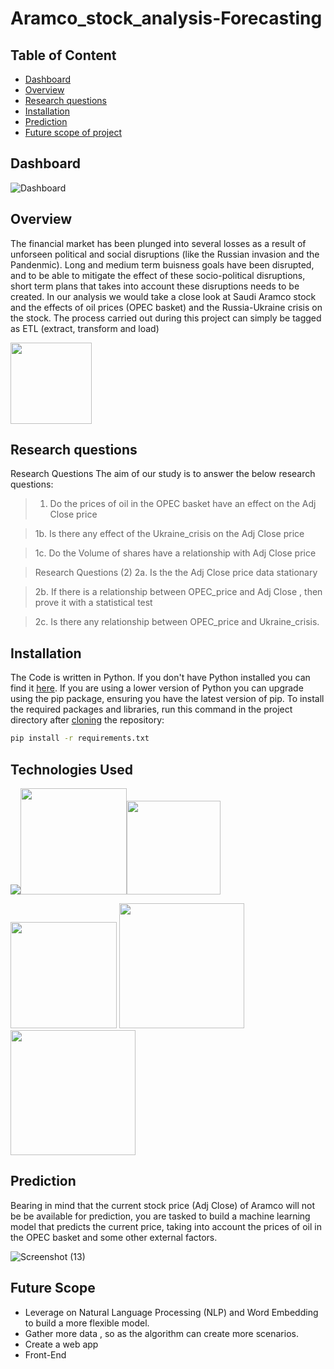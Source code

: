 # Aramco_stock_analysis-Forecasting


## Table of Content
  * [Dashboard](#dashboard)
  * [Overview](#overview)
  * [Research questions](#research-questions)
  * [Installation](#installation)
  * [Prediction](#prediction)
  * [Future scope of project](#future-scope)


## Dashboard

![Dashboard](https://user-images.githubusercontent.com/59423092/187164383-cf0a47f9-a8aa-4784-a82b-4177a3793b7e.png)



## Overview
The financial market has been plunged into several losses as a result of  unforseen political and social disruptions (like the  Russian invasion and the Pandenmic). Long and medium term buisness goals have been disrupted,  and to be able to mitigate the effect of these socio-political disruptions, short term plans that takes into account these disruptions needs to be created. In our analysis we would take a close look at Saudi Aramco stock and the effects of oil prices (OPEC basket) and the Russia-Ukraine crisis on the stock.
The process carried out during this project can simply be tagged as ETL (extract, transform and load)

[<img target="_blank" src="https://www.altexsoft.com/media/2021/03/the-etl-workflow.png" width=130>](https://www.altexsoft.com/blog/etl-vs-elt/)




## Research questions
Research Questions
The aim of our study is to answer the below research questions:
> 1. Do the prices of oil in the OPEC basket have an effect on the Adj Close price

> 1b. Is there any effect of the Ukraine_crisis on the Adj Close price


> 1c.  Do the Volume of shares have a relationship with Adj Close price


> Research Questions (2)
> 2a. Is the the Adj Close price data stationary

> 2b. If there is a relationship between OPEC_price and Adj Close , then  prove it with a  statistical test    

> 2c. Is there any relationship between OPEC_price and Ukraine_crisis.





## Installation
The Code is written in Python. If you don't have Python installed you can find it [here](https://www.python.org/downloads/). If you are using a lower version of Python you can upgrade using the pip package, ensuring you have the latest version of pip. To install the required packages and libraries, run this command in the project directory after [cloning](https://www.howtogeek.com/451360/how-to-clone-a-github-repository/) the repository:
```bash
pip install -r requirements.txt
```



## Technologies Used

![](https://forthebadge.com/images/badges/made-with-python.svg)[<img target="_blank" src="https://upload.wikimedia.org/wikipedia/commons/thumb/2/29/Postgresql_elephant.svg/121px-Postgresql_elephant.svg.png" width=170>](https://en.wikipedia.org/wiki/PostgreSQL/)[<img target="_blank" src="https://1000logos.net/wp-content/uploads/2022/08/Microsoft-Power-BI-Logo.png" width=150>](https://1000logos.net/microsoft-power-bi-logo/)

[<img target="_blank" src="https://flask.palletsprojects.com/en/1.1.x/_images/flask-logo.png" width=170>](https://flask.palletsprojects.com/en/1.1.x/) [<img target="_blank" src="https://scikit-learn.org/stable/_static/scikit-learn-logo-small.png" width=200>](https://scikit-learn.org/stable/) [<img target="_blank" src="https://avatars.githubusercontent.com/u/16359713?v=4" width=200>](https://github.com/tensorflow-jenkins/) 


## Prediction
Bearing in mind that the current stock price (Adj Close) of Aramco will not be be available for prediction, you are  tasked to build a machine learning  model that predicts the current price,  taking into account the prices of oil in the OPEC basket and some other external factors. 

![Screenshot (13)](https://user-images.githubusercontent.com/59423092/187312989-a98702c3-37f4-44c1-9813-7b5e17d9b12d.png)



## Future Scope

* Leverage on Natural Language Processing (NLP) and  Word Embedding  to build a more flexible model.
* Gather more data , so as the algorithm can create more scenarios.
* Create a web  app
* Front-End 

